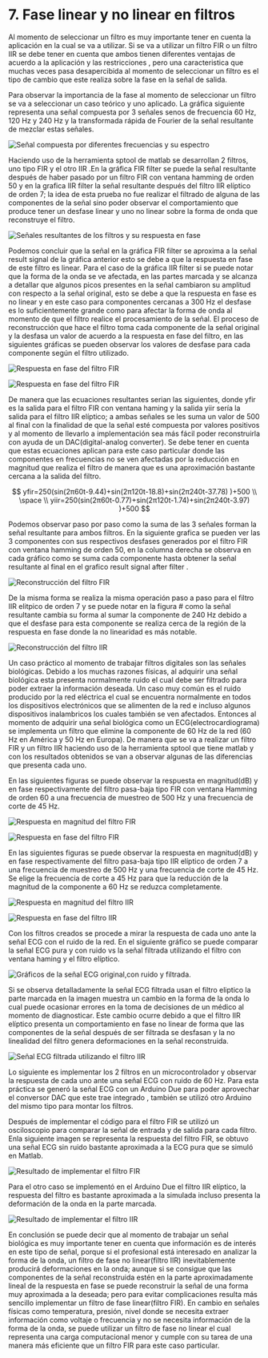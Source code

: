 # 7. Fase linear y no linear en filtros

Al momento de seleccionar un filtro es muy importante tener en cuenta la aplicación en la cual se va a utilizar. Si se va a utilizar un filtro FIR o un filtro IIR se debe tener en cuenta que  ambos tienen diferentes ventajas de acuerdo a la aplicación y las restricciones , pero una caracteristica que muchas veces pasa desapercibida al momento de seleccionar un filtro es el tipo de cambio que este realiza sobre la fase en la señal de salida. 

Para observar la importancia de la fase al momento de seleccionar un filtro se va a seleccionar un caso teórico y uno aplicado. La gráfica siguiente representa una señal compuesta por 3 señales senos de frecuencia 60 Hz, 120 Hz y 240 Hz y la transformada rápida de Fourier de la señal resultante de mezclar estas señales.

![Se&#xF1;al compuesta por diferentes frecuencias y su espectro ](../.gitbook/assets/image%20%284%29.png)

Haciendo uso de la herramienta sptool de matlab se desarrollan 2 filtros, uno tipo FIR y el otro IIR .En la gráfica FIR filter se puede la señal resultante después de haber pasado por un filtro FIR con ventana hamming de orden 50 y en la grafica IIR filter la señal resultante después del filtro IIR elíptico de orden 7; la idea de esta prueba no fue realizar el filtrado de alguna de las componentes de la señal sino poder observar el comportamiento que produce tener un desfase linear y uno no linear sobre la forma de onda que reconstruye el filtro.

![Se&#xF1;ales resultantes de los filtros y su respuesta en fase](../.gitbook/assets/image%20%2817%29.png)

Podemos concluir que la señal en la gráfica FIR filter se aproxima a la señal result signal de la gráfica anterior esto se debe a que la respuesta en fase de este filtro es linear. Para el caso de la gráfica IIR filter si se puede notar que la forma de la onda se ve afectada, en las partes marcada y se alcanza a detallar que algunos picos presentes en la señal cambiaron su amplitud con respecto a la señal original, esto se debe a que la respuesta en fase es no linear y en este caso para componentes cercanas a 300 Hz el desfase es lo suficientemente grande como para afectar la forma de onda al momento de que el filtro realice el procesamiento de la señal. El proceso de reconstrucción que hace el filtro toma cada componente de la señal original y la desfasa un valor de acuerdo a la respuesta en fase del filtro, en las siguientes gráficas se pueden observar los valores de desfase para cada componente según el filtro utilizado.

![Respuesta en fase del filtro FIR](../.gitbook/assets/image%20%2828%29.png)

![Respuesta en fase del filtro FIR](../.gitbook/assets/image%20%2833%29.png)

De manera que las ecuaciones resultantes serian las siguientes, donde yfir es la salida para el filtro FIR con ventana haming y la salida yiir sería la salida para el filtro IIR elíptico; a ambas señales se les suma un valor de 500 al final con la finalidad de que la señal esté compuesta por valores positivos y al momento de llevarlo a implementación sea más fácil poder reconstruirla con ayuda de un DAC\(digital-analog converter\). Se debe tener en cuenta que estas ecuaciones aplican para este caso particular donde las componentes en frecuencias no se ven afectadas por la reducción en magnitud que realiza el filtro de manera que es una aproximación bastante cercana a la salida del filtro.

$$
yfir=250(sin⁡(2π60t-9.44)+sin⁡(2π120t-18.8)+sin⁡(2π240t-37.78) )+500 \\ \space \\ yiir=250(sin⁡(2π60t-0.77)+sin⁡(2π120t-1.74)+sin⁡(2π240t-3.97) )+500
$$

Podemos observar paso por paso como la suma de las 3 señales forman la señal resultante para ambos filtros. En la siguiente grafica se pueden ver las 3 componentes con sus respectivos desfases generados por el filtro FIR con ventana hamming de orden 50, en la columna derecha se observa en cada gráfico como se suma cada componente hasta obtener la señal resultante al final en el grafico result signal after filter .

![Reconstrucci&#xF3;n del filtro FIR](../.gitbook/assets/image%20%2814%29.png)

De la misma forma se realiza la misma operación paso a paso para el filtro IIR elitpico de orden 7 y se puede notar en la figura \# como la señal resultante cambia su forma al sumar la componente de 240 Hz debido a que el desfase para esta componente se realiza cerca de la región de la respuesta en fase donde la no linearidad es más notable.

![Reconstrucci&#xF3;n del filtro IIR](../.gitbook/assets/image%20%281%29.png)

Un caso práctico al momento de trabajar filtros digitales son las señales biológicas. Debido a los muchas razones físicas, al adquirir una señal biológica esta presenta normalmente ruido el cual debe ser filtrado para poder extraer la información deseada. Un caso muy común es el ruido producido por la red eléctrica el cual se encuentra normalmente en todos los dispositivos electrónicos que se alimenten de la red e incluso algunos dispositivos inalambricos los cuales también se ven afectados. Entonces al momento de adquirir una señal biológica como un ECG\(electrocardiograma\) se implementa un filtro que elimine la componente de 60 Hz de la red \(60 Hz en América y 50 Hz en Europa\). De manera que se va a realizar un filtro FIR y un filtro IIR haciendo uso de la herramienta sptool que tiene matlab y con los resultados obtenidos se van a observar algunas de las diferencias que presenta cada uno. 

En las siguientes figuras se puede observar la respuesta en magnitud\(dB\) y en fase respectivamente del filtro pasa-baja tipo FIR con ventana Hamming de orden 60 a una frecuencia de muestreo de 500 Hz y una frecuencia de corte de 45 Hz.

![Respuesta en magnitud del filtro FIR](../.gitbook/assets/image%20%2832%29.png)

![Respuesta en fase del filtro FIR](../.gitbook/assets/image%20%2825%29.png)

En las siguientes figuras se puede observar la respuesta en magnitud\(dB\) y en fase respectivamente del filtro pasa-baja tipo IIR elíptico de orden 7 a una frecuencia de muestreo de 500 Hz y una frecuencia de corte de 45 Hz. Se elige la frecuencia de corte a 45 Hz para que la reducción de la magnitud de la componente a 60 Hz se reduzca completamente.

![Respuesta en magnitud del filtro IIR](../.gitbook/assets/image%20%2831%29.png)

![Respuesta en fase del filtro IIR](../.gitbook/assets/image%20%2837%29.png)

Con los filtros creados se procede a mirar la respuesta de cada uno ante la señal ECG con el ruido de la red. En el siguiente gráfico se puede comparar la señal ECG pura y con ruido vs la señal filtrada utilizando el filtro con ventana haming y el filtro elíptico.

![Gr&#xE1;ficos de la se&#xF1;al ECG original,con ruido y filtrada. ](../.gitbook/assets/image%20%2821%29.png)

Si se observa detalladamente la señal ECG filtrada usan el filtro eliptico la parte marcada en la imagen muestra un cambio en la forma de la onda lo cual puede ocasionar errores en la toma de decisiones de un médico al momento de diagnosticar. Este cambio ocurre debido a que el filtro IIR elíptico presenta un comportamiento en fase no linear de forma que las componentes de la señal después de ser filtrada se desfasan y la no linealidad del filtro genera deformaciones en la señal reconstruida.

![Se&#xF1;al ECG filtrada utilizando el filtro IIR](../.gitbook/assets/image%20%2834%29.png)

Lo siguiente es implementar los 2 filtros en un microcontrolador y observar la respuesta de cada uno ante una señal ECG con ruido de 60 Hz. Para esta práctica se generó la señal ECG con un Arduino Due para poder aprovechar el conversor DAC que este trae integrado , también se utilizó otro Arduino del mismo tipo para montar los filtros.

Después de implementar el código para el filtro FIR se utilizó un osciloscopio para comparar la señal de entrada y de salida para cada filtro. Enla siguiente imagen se representa la respuesta del filtro FIR, se obtuvo una señal ECG sin ruido bastante aproximada a la ECG pura que se simuló en Matlab.

![Resultado de implementar el filtro FIR](../.gitbook/assets/image%20%282%29.png)

Para el otro caso se implementó en el Arduino Due el filtro IIR elíptico, la respuesta del filtro es bastante aproximada a la simulada incluso presenta la deformación de la onda en la parte marcada.  


![Resultado de implementar el filtro IIR](../.gitbook/assets/image%20%2829%29.png)

En conclusión se puede decir que al momento de trabajar un señal biológica es muy importante tener en cuenta que información es de interés en este tipo de señal, porque si el profesional está interesado en analizar la forma de la onda, un filtro de fase no linear\(filtro IIR\) inevitablemente producirá deformaciones en la onda; aunque si se consigue que las componentes de la señal reconstruida estén en la parte aproximadamente lineal de la respuesta en fase se puede reconstruir la señal de una forma muy aproximada a la deseada; pero para evitar complicaciones resulta más sencillo implementar un filtro de fase linear\(filtro FIR\). En cambio en señales físicas como temperatura, presión, nivel donde se necesita extraer información como voltaje o frecuencia y no se necesita información de la forma de la onda, se puede utilizar un filtro de fase no linear el cual representa una carga computacional menor y cumple con su tarea de una manera más eficiente que un filtro FIR para este caso particular.

